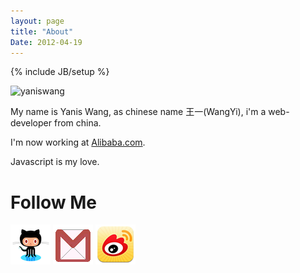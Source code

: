 ```yaml
---
layout: page
title: "About"
Date: 2012-04-19
---
```

{% include JB/setup %}

![yaniswang](http://www.gravatar.com/avatar/3d625dc2e8a21fb10b98831113fd13bb.png?s=128)

My name is Yanis Wang, as chinese name 王一(WangYi), i'm a web-developer from china.

I'm now working at [Alibaba.com](http://www.alibaba.com/).

Javascript is my love.

Follow Me
=======

[![github](/images/github.png)](http://github.com/yaniswang "github")
 [![gmail](/images/gmail.png)](mailto:yanis.wang@gmail.com "gmail") [![weibo](/images/weibo.png)](http://weibo.com/yaniswang "weibo")